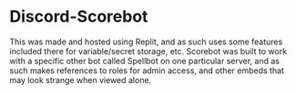 # Discord-Scorebot

This was made and hosted using Replit, and as such uses some features included there for variable/secret storage, etc. Scorebot was built to work with a specific other bot called Spellbot on one particular server, and as such makes references to roles for admin access, and other embeds that may look strange when viewed alone.
